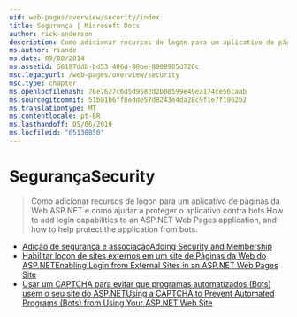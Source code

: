 ```yaml
---
uid: web-pages/overview/security/index
title: Segurança | Microsoft Docs
author: rick-anderson
description: Como adicionar recursos de logon para um aplicativo de páginas da Web ASP.NET e como ajudar a proteger o aplicativo contra bots.
ms.author: riande
ms.date: 09/08/2014
ms.assetid: 58187ddb-bd53-406d-88be-8908905d726c
msc.legacyurl: /web-pages/overview/security
msc.type: chapter
ms.openlocfilehash: 76e7627c6d5d9582d2b08599e49ea174ce56caab
ms.sourcegitcommit: 51b01b6ff8edde57d8243e4da28c9f1e7f1962b2
ms.translationtype: MT
ms.contentlocale: pt-BR
ms.lasthandoff: 05/06/2019
ms.locfileid: "65130850"
---
```

# <a name="security"></a><span data-ttu-id="254ce-103">Segurança</span><span class="sxs-lookup"><span data-stu-id="254ce-103">Security</span></span>

> <span data-ttu-id="254ce-104">Como adicionar recursos de logon para um aplicativo de páginas da Web ASP.NET e como ajudar a proteger o aplicativo contra bots.</span><span class="sxs-lookup"><span data-stu-id="254ce-104">How to add login capabilities to an ASP.NET Web Pages application, and how to help protect the application from bots.</span></span>

- [<span data-ttu-id="254ce-105">Adição de segurança e associação</span><span class="sxs-lookup"><span data-stu-id="254ce-105">Adding Security and Membership</span></span>](16-adding-security-and-membership.md)
- [<span data-ttu-id="254ce-106">Habilitar logon de sites externos em um site de Páginas da Web do ASP.NET</span><span class="sxs-lookup"><span data-stu-id="254ce-106">Enabling Login from External Sites in an ASP.NET Web Pages Site</span></span>](enabling-login-from-external-sites-in-an-aspnet-web-pages-site.md)
- [<span data-ttu-id="254ce-107">Usar um CAPTCHA para evitar que programas automatizados (Bots) usem o seu site do ASP.NET</span><span class="sxs-lookup"><span data-stu-id="254ce-107">Using a CAPTCHA to Prevent Automated Programs (Bots) from Using Your ASP.NET Web Site</span></span>](using-a-catpcha-to-prevent-automated-programs-bots-from-using-your-aspnet-web-site.md)
